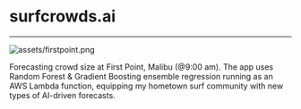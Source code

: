 # surfcrowds.ai

---

![assets/firstpoint.png]()

Forecasting crowd size at First Point, Malibu (@9:00 am). The app uses Random Forest & Gradient Boosting ensemble regression running
as an AWS Lambda function, equipping my hometown surf community with new types of AI-driven forecasts.
